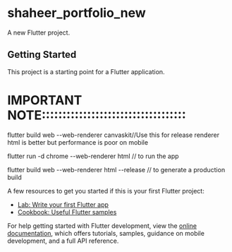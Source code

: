 # shaheer_portfolio_new

A new Flutter project.

## Getting Started

This project is a starting point for a Flutter application.

# IMPORTANT NOTE:::::::::::::::::::::::::::::::::::
flutter build web --web-renderer canvaskit//Use this for release renderer html is better but performance is poor on mobile

flutter run -d chrome --web-renderer html // to run the app

flutter build web --web-renderer html --release // to generate a production build


A few resources to get you started if this is your first Flutter project:

- [Lab: Write your first Flutter app](https://docs.flutter.dev/get-started/codelab)
- [Cookbook: Useful Flutter samples](https://docs.flutter.dev/cookbook)

For help getting started with Flutter development, view the
[online documentation](https://docs.flutter.dev/), which offers tutorials,
samples, guidance on mobile development, and a full API reference.
